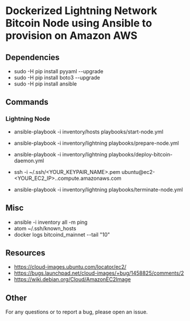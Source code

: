 # Dockerized Lightning Network Bitcoin Node using Ansible to provision on Amazon AWS

## Dependencies
* sudo -H pip install pyyaml --upgrade
* sudo -H pip install boto3 --upgrade
* sudo -H pip install ansible

## Commands

### Lightning Node
* ansible-playbook -i inventory/hosts playbooks/start-node.yml
* ansible-playbook -i inventory/lightning playbooks/prepare-node.yml
* ansible-playbook -i inventory/lightning playbooks/deploy-bitcoin-daemon.yml

* ssh -i ~/.ssh/<YOUR_KEYPAIR_NAME>.pem ubuntu@ec2-<YOUR_EC2_IP>.<REGION>.compute.amazonaws.com

* ansible-playbook -i inventory/lightning playbooks/terminate-node.yml

## Misc
* ansible -i inventory all -m ping
* atom ~/.ssh/known_hosts
* docker logs bitcoind_mainnet --tail "10"

## Resources
* https://cloud-images.ubuntu.com/locator/ec2/
* https://bugs.launchpad.net/cloud-images/+bug/1458825/comments/2
* https://wiki.debian.org/Cloud/AmazonEC2Image

## Other
For any questions or to report a bug, please open an issue.
